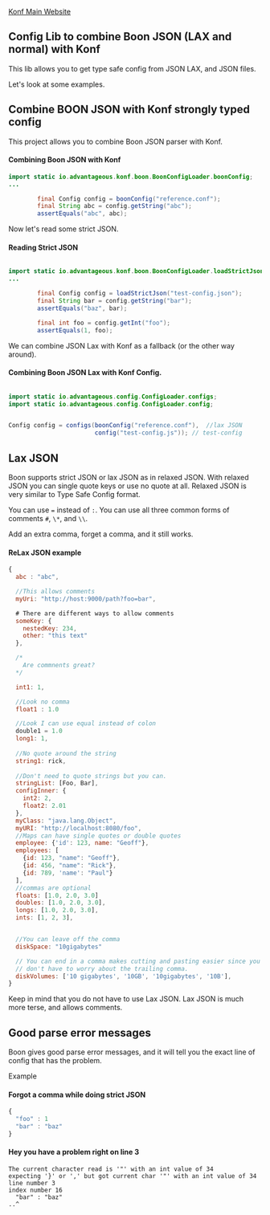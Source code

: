 [Konf Main Website](http://advantageous.github.io/konf/)

## Config Lib to combine Boon JSON (LAX and normal) with Konf

This lib allows you to get type safe config from JSON LAX, and JSON files.


Let's look at some examples.

## Combine BOON JSON with Konf strongly typed config

This project allows you to combine Boon JSON parser with Konf.

#### Combining Boon JSON with Konf

```java
import static io.advantageous.konf.boon.BoonConfigLoader.boonConfig;
...

        final Config config = boonConfig("reference.conf");
        final String abc = config.getString("abc");
        assertEquals("abc", abc);

```

Now let's read some strict JSON.

#### Reading Strict JSON
```java

import static io.advantageous.konf.boon.BoonConfigLoader.loadStrictJson;
...

        final Config config = loadStrictJson("test-config.json");
        final String bar = config.getString("bar");
        assertEquals("baz", bar);

        final int foo = config.getInt("foo");
        assertEquals(1, foo);
```

We can combine JSON Lax with Konf as a fallback (or the other way around).

#### Combining Boon JSON Lax with Konf Config.
```java

import static io.advantageous.config.ConfigLoader.configs;
import static io.advantageous.config.ConfigLoader.config;


Config config = configs(boonConfig("reference.conf"),  //lax JSON
                        config("test-config.js")); // test-config

```

## Lax JSON

Boon supports strict JSON or lax JSON as in relaxed JSON.
With relaxed JSON you can single quote keys or use no quote at all.
Relaxed JSON is very similar to Type Safe Config format.

You can use `=` instead of `:`.
You can use all three common forms of comments `#`, `\*`, and `\\`.

Add an extra comma, forget a comma, and it still works.

#### ReLax JSON example

```javascript
{
  abc : "abc",

  //This allows comments
  myUri: "http://host:9000/path?foo=bar",

  # There are different ways to allow comments
  someKey: {
    nestedKey: 234,
    other: "this text"
  },

  /*
    Are commnents great?
  */

  int1: 1,

  //Look no comma
  float1 : 1.0

  //Look I can use equal instead of colon
  double1 = 1.0
  long1: 1,
  
  //No quote around the string
  string1: rick,
  
  //Don't need to quote strings but you can.
  stringList: [Foo, Bar],
  configInner: {
    int2: 2,
    float2: 2.01
  },
  myClass: "java.lang.Object",
  myURI: "http://localhost:8080/foo",
  //Maps can have single quotes or double quotes
  employee: {'id': 123, name: "Geoff"},
  employees: [
    {id: 123, "name": "Geoff"},
    {id: 456, "name": "Rick"},
    {id: 789, 'name': "Paul"}
  ],
  //commas are optional
  floats: [1.0, 2.0, 3.0]
  doubles: [1.0, 2.0, 3.0],
  longs: [1.0, 2.0, 3.0],
  ints: [1, 2, 3],


  //You can leave off the comma
  diskSpace: "10gigabytes"

  // You can end in a comma makes cutting and pasting easier since you 
  // don't have to worry about the trailing comma.
  diskVolumes: ['10 gigabytes', '10GB', '10gigabytes', '10B'],
}
```

Keep in mind that you do not have to use Lax JSON. 
Lax JSON is much more terse, and allows comments.


## Good parse error messages

Boon gives good parse error messages, and it will tell you the exact line
of config that has the problem.

Example

#### Forgot a comma while doing strict JSON
```javascript
{
  "foo" : 1
  "bar" : "baz"
}
```

#### Hey you have a problem right on line 3 
```
The current character read is '"' with an int value of 34
expecting '}' or ',' but got current char '"' with an int value of 34
line number 3
index number 16
  "bar" : "baz"
..^
```
